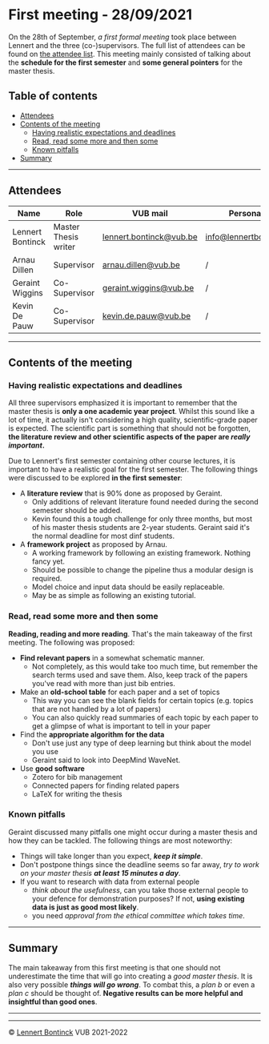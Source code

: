 # First meeting - 28/09/2021

On the 28th of September, *a first formal meeting* took place between Lennert and the three (co-)supervisors. The full list of attendees can be found on [the attendee list](#attendees). This meeting mainly consisted of talking about the **schedule for the first semester** and **some general pointers** for the master thesis.



## Table of contents

- [Attendees](#attendees)
- [Contents of the meeting](#contents-of-the-meeting)
  * [Having realistic expectations and deadlines](#having-realistic-expectations-and-deadlines)
  * [Read, read some more and then some](#read-read-some-more-and-then-some)
  * [Known pitfalls](#known-pitfalls)
- [Summary](#summary)

<hr>


## Attendees

| Name             | Role                 | VUB mail                                                  | Personal mail                                               |
| ---------------- | -------------------- | --------------------------------------------------------- | ----------------------------------------------------------- |
| Lennert Bontinck | Master Thesis writer | [lennert.bontinck@vub.be](mailto:lennert.bontinck@vub.be) | [info@lennertbontinck.com](mailto:info@lennertbontinck.com) |
| Arnau Dillen     | Supervisor           | [arnau.dillen@vub.be](mailto:arnau.dillen@vub.be)         | /                                                           |
| Geraint Wiggins  | Co-Supervisor        | [geraint.wiggins@vub.be](mailto:geraint.wiggins@vub.be)   | /                                                           |
| Kevin De Pauw    | Co-Supervisor        | [kevin.de.pauw@vub.be](mailto:kevin.de.pauw@vub.be)       | /                                                           |

<hr>


## Contents of the meeting

### Having realistic expectations and deadlines

All three supervisors emphasized it is important to remember that the master thesis is **only a one academic year project**. Whilst this sound like a lot of time, it actually isn't considering a high quality, scientific-grade paper is expected. The scientific part is something that should not be forgotten, **the literature review and other scientific aspects of the paper are *really important*.**

Due to Lennert's first semester containing other course lectures, it is important to have a realistic goal for the first semester. The following things were discussed to be explored **in the first semester**:

- A **literature review** that is 90% done as proposed by Geraint.
  - Only additions of relevant literature found needed during the second semester should be added.
  - Kevin found this a tough challenge for only three months, but most of his master thesis students are 2-year students. Geraint said it's the normal deadline for most dinf students.
- A **framework project** as proposed by Arnau.
  - A working framework by following an existing framework. Nothing fancy yet.
  - Should be possible to change the pipeline thus a modular design is required.
  - Model choice and input data should be easily replaceable.
  - May be as simple as following an existing tutorial.



### Read, read some more and then some

**Reading, reading and more reading**. That's the main takeaway of the first meeting. The following was proposed:

- **Find relevant papers** in a somewhat schematic manner.
  - Not completely, as this would take too much time, but remember the search terms used and save them. Also, keep track of the papers you've read with more than just bib entries.
- Make an **old-school table** for each paper and a set of topics
  - This way you can see the blank fields for certain topics (e.g. topics that are not handled by a lot of papers)
  - You can also quickly read summaries of each topic by each paper to get a glimpse of what is important to tell in your paper
- Find the **appropriate algorithm for the data**
  - Don't use just any type of deep learning but think about the model you use
  - Geraint said to look into DeepMind WaveNet.
- Use **good software**
  - Zotero for bib management
  - Connected papers for finding related papers
  - LaTeX for writing the thesis



### Known pitfalls

Geraint discussed many pitfalls one might occur during a master thesis and how they can be tackled. The following things are most noteworthy:

- Things will take longer than you expect, ***keep it simple***.
- Don't postpone things since the deadline seems so far away, *try to work on your master thesis **at least 15 minutes a day***.
- If you want to research with data from external people
  - *think about the usefulness*, can you take those external people to your defence for demonstration purposes? If not, **using existing data is just as good most likely**.
  - you need *approval from the ethical committee which takes time*.

<hr>



## Summary

The main takeaway from this first meeting is that one should not underestimate the time that will go into creating a *good master thesis*. It is also very possible ***things will go wrong***. To combat this, a *plan b* or even a *plan c* should be thought of. **Negative results can be more helpful and insightful than good ones**. 


* * *
* * *
© [Lennert Bontinck](https://www.lennertbontinck.com/) VUB 2021-2022